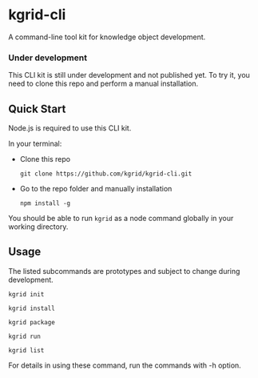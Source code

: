 # kgrid-cli

A command-line tool kit for knowledge object development.

### Under development

This CLI kit is still under development and not published yet. To try it, you need to clone this repo and perform a manual installation.

## Quick Start

Node.js is required to use this CLI kit.

In your terminal:
- Clone this repo

    ```git clone https://github.com/kgrid/kgrid-cli.git```

- Go to the repo folder and manually installation

    ```npm install -g```

You should be able to run `kgrid` as a node command globally in your working directory.

## Usage

The listed subcommands are prototypes and subject to change during development.

``` kgrid init ```

``` kgrid install ```

``` kgrid package ```

``` kgrid run ```

``` kgrid list ```

For details in using these command, run the commands with -h option.
